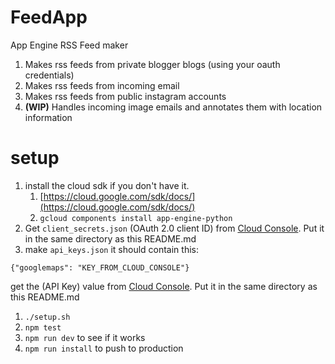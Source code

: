 # FeedApp
App Engine RSS Feed maker

1. Makes rss feeds from private blogger blogs (using your oauth credentials)
1. Makes rss feeds from incoming email
1. Makes rss feeds from public instagram accounts
1. **(WIP)** Handles incoming image emails and annotates them with location information

# setup

1. install the cloud sdk if you don't have it.
   1. [https://cloud.google.com/sdk/docs/](https://cloud.google.com/sdk/docs/)
   1. `gcloud components install app-engine-python`
1. Get `client_secrets.json` (OAuth 2.0 client ID) from [Cloud  Console](https://console.cloud.google.com/apis/credentials). Put it in the same directory as this README.md
1. make `api_keys.json` it should contain this:

 `{"googlemaps": "KEY_FROM_CLOUD_CONSOLE"}`

 get the (API Key) value from [Cloud Console](https://console.cloud.google.com/apis/credentials). Put it in the same directory as this README.md
1. `./setup.sh`
1. `npm test`
1. `npm run dev` to see if it works
1. `npm run install` to push to production

